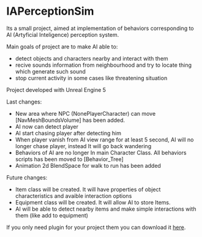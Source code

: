 # IAPerceptionSim

Its a small project, aimed at implementation of behaviors corresponding to AI (Artyficial Inteligence) perception system.

Main goals of project are to make AI able to:
* detect objects and characters nearby and interact with them
* recive sounds information from neighbourhood and try to locate thing which generate such sound
* stop current activity in some cases like threatening situation

Project developed with Unreal Engine 5



Last changes:
* New area where NPC (NonePlayerCharacter) can move [NavMeshBoundsVolume] has been added. 
* AI now can detect player
* AI start chasing player after detecting him
* When player vanish from AI view range for at least 5 second, AI will no longer chase player, instead It will go back wandering
* Behaviors of AI are no longer In main Character Class. All behaviors scripts has been moved to [Behavior_Tree]
* Animation 2d BlendSpace for walk to run has been added

Future changes:
* Item class will be created. It will have properties of object characteristics and avaible interaction options
* Equipment class will be created. It will allow AI to store Items.
* AI will be able to detect nearby items and make simple interactions with them (like add to equipment)

If you only need plugin for your project them you can download it [here](https://github.com/PanwMeloniku/Dynamically-Modified-AIPerception).

